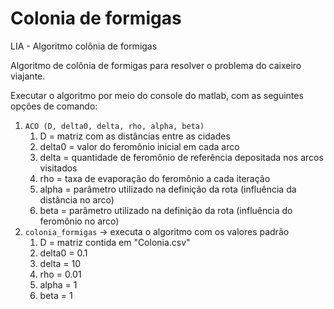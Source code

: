 # Colonia de formigas
LIA - Algoritmo colônia de formigas

Algoritmo de colônia de formigas para resolver o problema do caixeiro viajante.

Executar o algoritmo por meio do console do matlab, com as seguintes opções de comando:
1. `ACO (D, delta0, delta, rho, alpha, beta)`
    1. D = matriz com as distâncias entre as cidades
    2. delta0 = valor do feromônio inicial em cada arco
    3. delta = quantidade de feromônio de referência depositada nos arcos visitados
    4. rho = taxa de evaporação do feromônio a cada iteração
    5. alpha = parâmetro utilizado na definição da rota (influência da distância no arco)
    6. beta = parâmetro utilizado na definição da rota (influência do feromônio no arco)
1. `colonia_formigas` -> executa o algoritmo com os valores padrão
    1. D = matriz contida em "Colonia.csv"
    2. delta0 = 0.1
    3. delta = 10
    4. rho = 0.01
    5. alpha = 1
    6. beta = 1
